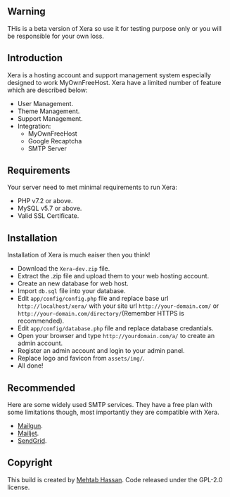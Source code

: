 ## Warning 
THis is a beta version of Xera so use it for testing purpose only or you will be responsible for your own loss.

## Introduction
Xera is a hosting account and support management system especially designed to work MyOwnFreeHost. Xera have a limited number of feature which are described below:
- User Management.
- Theme Management.
- Support Management.
- Integration:
	- MyOwnFreeHost
	- Google Recaptcha
	- SMTP Server

## Requirements
Your server need to met minimal requirements to run Xera:
- PHP v7.2 or above.
- MySQL v5.7 or above.
- Valid SSL Certificate.

## Installation 
Installation of Xera is much eaiser then you think!
- Download the ```Xera-dev.zip``` file. 
- Extract the .zip file and upload them to your web hosting account. 
- Create an new database for web host.
- Import ```db.sql``` file into your database.
- Edit ```app/config/config.php``` file and replace base url ```http://localhost/xera/``` with your site url ```http://your-domain.com/``` or ```http://your-domain.com/directory/```(Remember HTTPS is recommended).
- Edit ```app/config/database.php``` file and replace database credantials.
- Open your browser and type ```http://yourdomain.com/a/``` to create an admin account. 
- Register an admin account and login to your admin panel. 
- Replace logo and favicon from ```assets/img/```.
- All done! 

## Recommended
Here are some widely used SMTP services. They have a free plan with some limitations though, most importantly they are compatible with Xera.
- [Mailgun](https://www.mailgun.com/).
- [Mailjet](https://mailjet.com/).
- [SendGrid](https://sendgrid.com/free/).

## Copyright
This build is created by [Mehtab Hassan](https://github.com/mahtab2003). Code released under the GPL-2.0 license.
